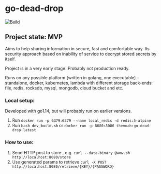 # go-dead-drop

[![Build](https://github.com/themoah/go-dead-drop/workflows/Build/badge.svg)](https://github.com/themoah/go-dead-drop/actions)

Project state: MVP
--------

Aims to help sharing information in secure, fast and comfortable way. Its security approach based on inability of service to decrypt stored secrets by itself.

Project is in a very early stage. Probably not production ready.

Runs on any possible platform (written in golang, one executable) - standalone, docker, kubernetes, lambda with different storage back-ends: file, redis, rocksdb, mysql, mongodb, cloud bucket and etc.

### Local setup:
Developed with go1.14, but will probably run on earlier versions.
1. Run `docker run -p 6379:6379 --name local_redis -d redis:5-alpine`
2. Run `bash dev_build.sh` or `docker run -p 8080:8080 themoah:go-dead-drop:latest`

### How to use:

1. Send HTTP post to store , e.g. `curl --data-binary @wow.sh http://localhost:8080/store`
2. Use generated params to retrieve `curl -X POST http://localhost:8080/retrieve/{KEY}/{PASSWORD}`